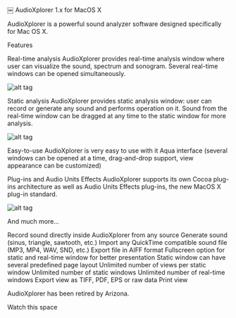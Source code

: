 ￼
AudioXplorer 1.x for MacOS X

AudioXplorer is a powerful sound analyzer software designed specifically for Mac OS X.

Features

Real-time analysis
AudioXplorer provides real-time analysis window where user can visualize the sound, spectrum and sonogram. Several real-time windows can be opened simultaneously.

![alt tag](https://raw.github.com/jdp-global/AudioExplorer/tree/master/Images/1.png)

Static analysis
AudioXplorer provides static analysis window: user can record or generate any sound and performs operation on it. Sound from the real-time window can be dragged at any time to the static window for more analysis.

![alt tag](https://raw.github.com/jdp-global/AudioExplorer/tree/master/Images/2.png)

Easy-to-use
AudioXplorer is very easy to use with it Aqua interface (several windows can be opened at a time, drag-and-drop support, view appearance can be customized)


Plug-ins and Audio Units Effects
AudioXplorer supports its own Cocoa plug-ins architecture as well as Audio Units Effects plug-ins, the new MacOS X plug-in standard.

![alt tag](https://raw.github.com/jdp-global/AudioExplorer/tree/master/Images/3.png)



And much more...

Record sound directly inside AudioXplorer from any source
Generate sound (sinus, triangle, sawtooth, etc.)
Import any QuickTime compatible sound file (MP3, MP4, WAV, SND, etc.)
Export file in AIFF format
Fullscreen option for static and real-time window for better presentation
Static window can have several predefined page layout
Unlimited number of views per static window
Unlimited number of static windows
Unlimited number of real-time windows
Export view as TIFF, PDF, EPS or raw data
Print view



AudioXplorer has been retired by Arizona. 


Watch this space








